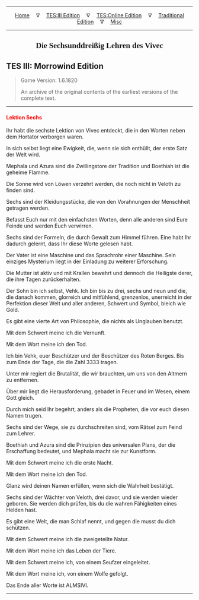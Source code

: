 
---

<!-- Jekyll Page Links -->

<center>
<a href="../../../../index.html">Home</a>
&emsp;&nabla;&emsp;
<a href="../../../index-tes3.html">TES:III Edition</a>
&emsp;&nabla;&emsp;
<a href="../../../index-teso.html">TES:Online Edition</a>
&emsp;&nabla;&emsp;
<a href="../../../index-traditional.html">Traditional Edition</a>
&emsp;&nabla;&emsp;
<a href="../../../index-misc.html">Misc</a>
</center>

<!-- Markdown Body Below: -->

---

<center>
<h2><span style="font-family:Georgia">Die Sechsunddreißig Lehren des Vivec</span></h2>
</center>

## TES III: Morrowind Edition

> Game Version: 1.6.1820
>
> An archive of the original contents of the earliest versions of the complete text.

---

#### <span style="color:red">Lektion Sechs</span>

Ihr habt die sechste Lektion von Vivec entdeckt, die in den Worten neben dem Hortator verborgen waren.

In sich selbst liegt eine Ewigkeit, die, wenn sie sich enthüllt, der erste Satz der Welt wird.

Mephala und Azura sind die Zwillingstore der Tradition und Boethiah ist die geheime Flamme.

Die Sonne wird von Löwen verzehrt werden, die noch nicht in Veloth zu finden sind.

Sechs sind der Kleidungsstücke, die von den Vorahnungen der Menschheit getragen werden.

Befasst Euch nur mit den einfachsten Worten, denn alle anderen sind Eure Feinde und werden Euch verwirren.

Sechs sind der Formeln, die durch Gewalt zum Himmel führen. Eine habt Ihr dadurch gelernt, dass Ihr diese Worte gelesen habt.

Der Vater ist eine Maschine und das Sprachrohr einer Maschine. Sein einziges Mysterium liegt in der Einladung zu weiterer Erforschung.

Die Mutter ist aktiv und mit Krallen bewehrt und dennoch die Heiligste derer, die ihre Tagen zurückerhalten.

Der Sohn bin ich selbst, Vehk. Ich bin bis zu drei, sechs und neun und die, die danach kommen, glorreich und mitfühlend, grenzenlos, unerreicht in der Perfektion dieser Welt und aller anderen, Schwert und Symbol, bleich wie Gold.

Es gibt eine vierte Art von Philosophie, die nichts als Unglauben benutzt.

Mit dem Schwert meine ich die Vernunft.

Mit dem Wort meine ich den Tod.

Ich bin Vehk, euer Beschützer und der Beschützer des Roten Berges. Bis zum Ende der Tage, die die Zahl 3333 tragen.

Unter mir regiert die Brutalität, die wir brauchten, um uns von den Altmern zu entfernen.

Über mir liegt die Herausforderung, gebadet in Feuer und im Wesen, einem Gott gleich.

Durch mich seid Ihr begehrt, anders als die Propheten, die vor euch diesen Namen trugen.

Sechs sind der Wege, sie zu durchschreiten sind, vom Rätsel zum Feind zum Lehrer.

Boethiah und Azura sind die Prinzipien des universalen Plans, der die Erschaffung bedeutet, und Mephala macht sie zur Kunstform.

Mit dem Schwert meine ich die erste Nacht.

Mit dem Wort meine ich den Tod.

Glanz wird deinen Namen erfüllen, wenn sich die Wahrheit bestätigt.

Sechs sind der Wächter von Veloth, drei davor, und sie werden wieder geboren. Sie werden dich prüfen, bis du die wahren Fähigkeiten eines Helden hast.

Es gibt eine Welt, die man Schlaf nennt, und gegen die musst du dich schützen.

Mit dem Schwert meine ich die zweigeteilte Natur.

Mit dem Wort meine ich das Leben der Tiere.

Mit dem Schwert meine ich, von einem Seufzer eingeleitet.

Mit dem Wort meine ich, von einem Wolfe gefolgt.

Das Ende aller Worte ist ALMSIVI.

---
